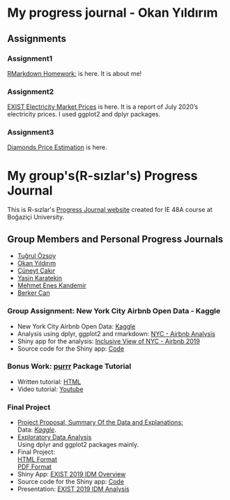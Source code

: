 # My progress journal - Okan Yıldırım

## Assignments

### Assignment1

[RMarkdown Homework:](https://pjournal.github.io/boun01-coronakykumre/rmarkdown1.html) is here. It is about me!

### Assignment2

[EXIST Electricity Market Prices](https://pjournal.github.io/boun01-coronakykumre/assignment2.html) is here. It is  a report of July 2020’s electricity prices. I used ggplot2 and dplyr packages.

### Assignment3

[Diamonds Price Estimation](https://pjournal.github.io/boun01-coronakykumre/Assignment3.html) is here. 

# My group's(R-sızlar's) Progress Journal

This is R-sızlar's [Progress Journal website](https://pjournal.github.io/boun01g-r-sizlar/) created for IE 48A course at Boğaziçi University. 

## Group Members and Personal Progress Journals
- [Tuğrul Özsoy](https://pjournal.github.io/boun01-tugrulozsoy/)
- [Okan Yıldırım]()
- [Cüneyt Çakır](https://pjournal.github.io/boun01-Cuneytttt/)
- [Yasin Karatekin](https://pjournal.github.io/boun01-yasinkaratekin/)
- [Mehmet Enes Kandemir](https://pjournal.github.io/boun01-enes-kandemir/)
- [Berker Can](https://pjournal.github.io/boun01-brkrcann/)

### Group Assignment: New York City Airbnb Open Data - Kaggle
- New York City Airbnb Open Data: [Kaggle](https://www.kaggle.com/dgomonov/new-york-city-airbnb-open-data)
- Analysis using dplyr, ggplot2 and rmarkdown:
[NYC - Airbnb Analysis](https://pjournal.github.io/boun01g-r-sizlar/nyc_rsizlar.html)
- Shiny app for the analysis: [Inclusive View of NYC - Airbnb 2019](https://tugrulozsoy.shinyapps.io/nyc_rsizlar_shiny/)
- Source code for the Shiny app: [Code](nyc_assignment_app.R)


### Bonus Work: [purrr](https://purrr.tidyverse.org/) Package Tutorial
- Written tutorial: [HTML](https://pjournal.github.io/boun01g-r-sizlar/purrr_package_rsizlar.html)
- Video tutorial: [Youtube](https://www.youtube.com/watch?v=OoerlbfdrRw&ab_channel=C%C3%BCneyt%C3%87ak%C4%B1r)


### Final Project
- [Project Proposal, Summary Of the Data and Explanations:](https://pjournal.github.io/boun01g-r-sizlar/rsizlar_project_proposal.html)
<br>Data: [*Kaggle*](https://www.kaggle.com/yemregundogmus/turkey-political-opinions?select=datav2.csv). 
- [Exploratory Data Analysis](https://pjournal.github.io/boun01g-r-sizlar/Exist_2019_IDM_Analysis.html)
<br> Using dplyr and ggplot2 packages mainly.
- Final Project: 
<br>[HTML Format](https://pjournal.github.io/boun01g-r-sizlar/final_project_rsizlar.html)
<br> [PDF Format](https://pjournal.github.io/boun01g-r-sizlar/final_project_rsizlar.pdf)
- Shiny App: [EXIST 2019 IDM Overview](https://tugrulozsoy.shinyapps.io/Desktop/)
- Source code for the Shiny app: [Code](exist_2019_idm_app.R)
- Presentation: [EXIST 2019 IDM Analysis](https://onedrive.live.com/view.aspx?resid=30E8A5F19FDAEBD!1295&ithint=file%2cpptx&authkey=!AF9_Nsi8-LjMRUM)


